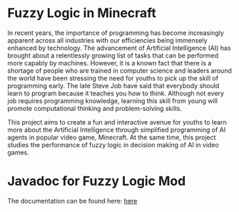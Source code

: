 # Fuzzy Logic in Minecraft 

In recent years, the importance of programming has become increasingly apparent across all industries with our efficiencies being immensely enhanced by technology. The advancement of Artificial Intelligence (AI) has brought about a relentlessly growing list of tasks that can be performed more capably by machines. However, it is a known fact that there is a shortage of people who are trained in computer science and leaders around the world have been stressing the need for youths to pick up the skill of programming early. The late Steve Job have said that everybody should learn to program because it teaches you how to think. Although not every job requires programming knowledge, learning this skill from young will promote computational thinking and problem-solving skills.  

This project aims to create a fun and interactive avenue for youths to learn more about the Artificial Intelligence through simplified programming of AI agents in popular video game, Minecraft. At the same time, this project studies the performance of fuzzy logic in decision making of AI in video games. 

# Javadoc for Fuzzy Logic Mod
The documentation can be found here: [here](FuzzyModDocumentation.pdf)
